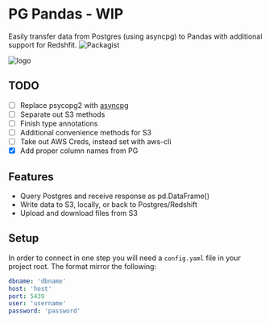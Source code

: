 # PG Pandas - WIP
Easily transfer data from Postgres (using asyncpg) to Pandas with additional support for Redshfit.
![Packagist](https://img.shields.io/packagist/l/doctrine/orm.svg?style=flat-square)

![logo](https://i.imgur.com/JTKlXCC.png)

## TODO

- [ ] Replace psycopg2 with [asyncpg](https://github.com/MagicStack/asyncpg)
- [ ] Separate out S3 methods
- [ ] Finish type annotations
- [ ] Additional convenience methods for S3
- [ ] Take out AWS Creds, instead set with aws-cli
- [x] Add proper column names from PG

## Features

- Query Postgres and receive response as pd.DataFrame()
- Write data to S3, locally, or back to Postgres/Redshift
- Upload and download files from S3

## Setup

In order to connect in one step you will need a `config.yaml` file in your project root. The format mirror the following:

```yaml
dbname: 'dbname'
host: 'host'
port: 5439
user: 'username'
password: 'password'
```
